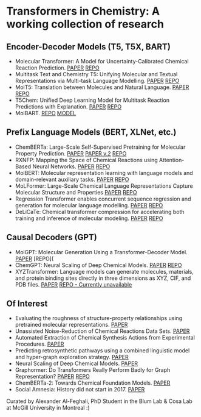 # Transformers in Chemistry: A working collection of research

## Encoder-Decoder Models (T5, T5X, BART)
- Molecular Transformer: A Model for Uncertainty-Calibrated Chemical Reaction Prediction. [PAPER](https://arxiv.org/abs/1811.02633) [REPO](https://github.com/pschwllr/MolecularTransformer)
- Multitask Text and Chemistry T5: Unifying Molecular and Textual Representations via Multi-task Language Modelling. [PAPER](https://arxiv.org/abs/2301.12586) [REPO](https://github.com/GT4SD/multitask_text_and_chemistry_t5)
- MolT5: Translation between Molecules and Natural Language. [PAPER](https://blender.cs.illinois.edu/paper/molt5.pdf) [REPO](https://github.com/blender-nlp/MolT5)
- T5Chem: Unified Deep Learning Model for Multitask Reaction Predictions with Explanation. [PAPER](https://pubmed.ncbi.nlm.nih.gov/35266390/) [REPO](https://yzhang.hpc.nyu.edu/T5Chem)
- MolBART. [REPO](https://github.com/MolecularAI/MolBART) [MODEL](https://catalog.ngc.nvidia.com/orgs/nvidia/teams/clara/models/megamolbart)

## Prefix Language Models (BERT, XLNet, etc.)
- ChemBERTa: Large-Scale Self-Supervised Pretraining for Molecular Property Prediction. [PAPER](https://arxiv.org/abs/2010.09885) [PAPER v.2](https://arxiv.org/pdf/2209.01712) [REPO](https://github.com/seyonechithrananda/bert-loves-chemistry)
- RXNFP: Mapping the Space of Chemical Reactions using Attention-Based Neural Networks. [PAPER](https://chemrxiv.org/engage/chemrxiv/article-details/60c753a0bdbb89acf8a3a4b5) [REPO](https://github.com/rxn4chemistry/rxnfp)
- MolBERT: Molecular representation learning with language models and domain-relevant auxiliary tasks. [PAPER](https://arxiv.org/abs/2011.13230) [REPO](https://github.com/BenevolentAI/MolBERT)
- MoLFormer: Large-Scale Chemical Language Representations Capture Molecular Structure and Properties [PAPER](https://arxiv.org/abs/2106.09553) [REPO](https://github.com/IBM/molformer)
- Regression Transformer enables concurrent sequence regression and generation for molecular language modelling. [PAPER](https://arxiv.org/abs/2202.01338) [REPO](https://github.com/IBM/regression-transformer)
- DeLiCaTe: Chemical transformer compression for accelerating both training and inference of molecular modeling. [PAPER](https://arxiv.org/ftp/arxiv/papers/2205/2205.07582.pdf) [REPO](https://github.com/YiYuDL/DeLiCaTe)

## Causal Decoders (GPT)
- MolGPT: Molecular Generation Using a Transformer-Decoder Model. [PAPER](https://chemrxiv.org/engage/chemrxiv/article-details/60c7588e469df48597f456ae) [REPO](
- ChemGPT: Neural Scaling of Deep Chemical Models. [PAPER](https://chemrxiv.org/engage/chemrxiv/article-details/627bddd544bdd532395fb4b5) [REPO](https://github.com/ncfrey/litmatter)
- XYZTransformer: Language models can generate molecules, materials, and protein binding sites directly in three dimensions as XYZ, CIF, and PDB files. [PAPER](https://arxiv.org/abs/2305.05708) [REPO - Currently unavailable](https://github.com/danielflamshep/xyztransformer)


## Of Interest
- Evaluating the roughness of structure-property relationships using pretrained molecular representations. [PAPER](https://arxiv.org/abs/2305.08238)
- Unassisted Noise-Reduction of Chemical Reactions Data Sets. [PAPER](https://chemrxiv.org/engage/chemrxiv/article-details/60c75487842e65e86ddb4161)
- Automated Extraction of Chemical Synthesis Actions from Experimental Procedures. [PAPER](https://chemrxiv.org/engage/chemrxiv/article-details/60c749fbee301c10e1c79b75)
- Predicting retrosynthetic pathways using a combined linguistic model and hyper-graph exploration strategy. [PAPER](https://arxiv.org/abs/1910.08036)
- Neural Scaling of Deep Chemical Models. [PAPER](https://chemrxiv.org/engage/chemrxiv/article-details/627bddd544bdd532395fb4b5)
- Graphormer: Do Transformers Really Perform Badly for Graph Representation? [PAPER](https://openreview.net/forum?id=OeWooOxFwDa) [REPO](https://github.com/microsoft/Graphormer)
- ChemBERTa-2: Towards Chemical Foundation Models. [PAPER](https://arxiv.org/abs/2209.01712)
- Social Amnesia: History did not start in 2017. [PAPER](https://cominsitu.files.wordpress.com/2021/08/russell-jacoby-social-amnesia-a-critique-of-contemporary-psychology-from-adler-to-laing.pdf)




Curated by Alexander Al-Feghali, PhD Student in the Blum Lab & Cosa Lab at McGill University in Montreal :)
